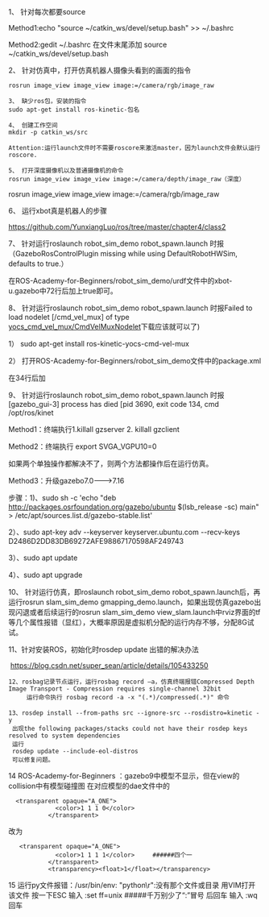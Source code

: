  

1、 针对每次都要source

Method1:echo "source ~/catkin_ws/devel/setup.bash" >> ~/.bashrc

Method2:gedit ~/.bashrc  在文件末尾添加 source ~/catkin_ws/devel/setup.bash

 

2、 针对仿真中，打开仿真机器人摄像头看到的画面的指令

```
rosrun image_view image_view image:=/camera/rgb/image_raw
 
3、 缺少ros包，安装的指令
sudo apt-get install ros-kinetic-包名
 
4、 创建工作空间
mkdir -p catkin_ws/src 
 
Attention:运行launch文件时不需要roscore来激活master，因为launch文件会默认运行roscore.
 
5、 打开深度摄像机以及普通摄像机的命令
rosrun image_view image_view image:=/camera/depth/image_raw（深度）
```

rosrun image_view image_view image:=/camera/rgb/image_raw

 

6、 运行xbot真是机器人的步骤

https://github.com/YunxiangLuo/ros/tree/master/chapter4/class2

 

7、 针对运行roslaunch robot_sim_demo robot_spawn.launch 时报（GazeboRosControlPlugin missing <legacyModeNS> while using DefaultRobotHWSim, defaults to true.）

在ROS-Academy-for-Beginners/robot_sim_demo/urdf文件中的xbot-u.gazebo中72行后加上<legacyModeNS>true</legacyModeNS>即可。

 

8、 针对运行roslaunch robot_sim_demo robot_spawn.launch 时报Failed to load nodelet [/cmd_vel_mux] of type [yocs_cmd_vel_mux/CmdVelMuxNodelet](类似这种load什么失败的一般就是没有下载，按照下1)下载应该就可以了)

1） sudo apt-get install ros-kinetic-yocs-cmd-vel-mux

2） 打开ROS-Academy-for-Beginners/robot_sim_demo文件中的package.xml

在34行后加<nodelet plugin="${prefix}/nodelets.xml"/>

 

9、 针对运行roslaunch robot_sim_demo robot_spawn.launch 时报[gazebo_gui-3] process has died [pid 3690, exit code 134, cmd /opt/ros/kinet

Method1：终端执行1.killall gzserver 2.  killall gzclient 

Method2：终端执行 export SVGA_VGPU10=0

如果两个单独操作都解决不了，则两个方法都操作后在运行仿真。

Method3：升级gazebo7.0--->7.16

步骤：1)、sudo sh -c 'echo "deb http://packages.osrfoundation.org/gazebo/ubuntu $(lsb_release -sc) main" > /etc/apt/sources.list.d/gazebo-stable.list'

2）、sudo apt-key adv --keyserver keyserver.ubuntu.com --recv-keys D2486D2DD83DB69272AFE98867170598AF249743

3）、sudo apt update

4）、sudo apt upgrade

 

10、      针对运行仿真，即roslaunch robot_sim_demo robot_spawn.launch后，再运行rosrun slam_sim_demo gmapping_demo.launch，如果出现仿真gazebo出现闪退或者后续运行的rosrun slam_sim_demo view_slam.launch中rviz界面的tf等几个属性报错（显红），大概率原因是虚拟机分配的运行内存不够，分配8G试试。

 

11、针对安装ROS，初始化时rosdep update 出错的解决办法

​    https://blog.csdn.net/super_sean/article/details/105433250

 

```
12、rosbag记录节点运行，运行rosbag record –a，仿真终端报错Compressed Depth Image Transport - Compression requires single-channel 32bit
     运行命令执行 rosbag record -a -x "(.*)/compressed(.*)" 命令
```

 
```
13、rosdep install --from-paths src --ignore-src --rosdistro=kinetic -y
 出现the following packages/stacks could not have their rosdep keys resolved to system dependencies
 运行
 rosdep update --include-eol-distros
 可以修复问题。
```
 
 14  ROS-Academy-for-Beginners ：gazebo9中模型不显示，但在view的collision中有模型碰撞图
       在对应模型的dae文件中的
 ```
   <transparent opaque="A_ONE">
              <color>1 1 1 0</color>
            </transparent>
 ```
 改为
 ```
    <transparent opaque="A_ONE">
              <color>1 1 1 1</color>     ######四个一
            </transparent>
            <transparency><float>1</float></transparency>
 ```
 
 15  运行py文件报错：/usr/bin/env: "python\r":没有那个文件或目录
     用VIM打开该文件
         按一下ESC
         输入
         :set ff=unix    #####千万别少了“:”冒号
         后回车
         输入
         :wq
         回车

 
 
